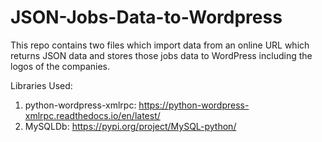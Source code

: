 # JSON-Jobs-Data-to-Wordpress
This repo contains two files which import data from an online URL which returns JSON data and stores those jobs data to WordPress including the logos of the companies.

Libraries Used:
1) python-wordpress-xmlrpc: https://python-wordpress-xmlrpc.readthedocs.io/en/latest/
2) MySQLDb: https://pypi.org/project/MySQL-python/
